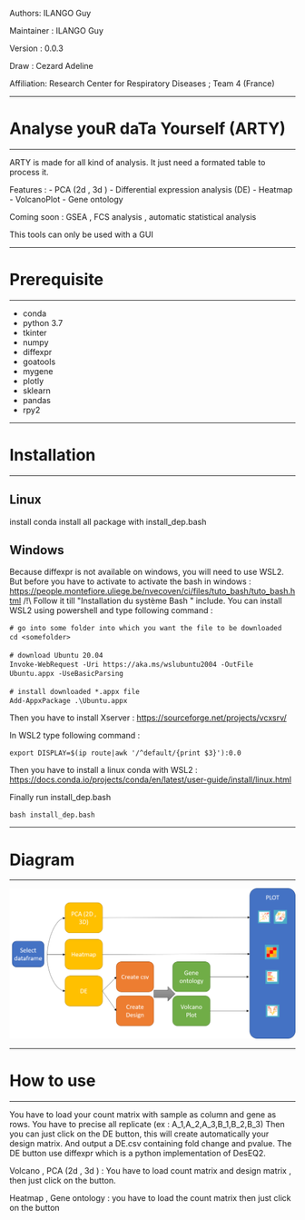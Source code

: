 Authors: ILANGO Guy 

Maintainer : ILANGO Guy

Version : 0.0.3  

Draw : Cezard Adeline

Affiliation: Research Center for Respiratory Diseases ; Team 4  (France)



-----------------------------------------------
# Analyse youR daTa Yourself (ARTY)
-----------------------------------------------

ARTY is made for all kind of analysis. It just need a formated table to process it. 

Features : - PCA (2d , 3d ) 
           - Differential expression analysis (DE)
           - Heatmap
           - VolcanoPlot
           - Gene ontology
 
 Coming soon : GSEA , FCS analysis , automatic statistical analysis
 
This tools can only be used with a GUI

------------------------------------------------
# Prerequisite
------------------------------------------------
- conda
- python 3.7
- tkinter
- numpy
- diffexpr
- goatools
- mygene
- plotly
- sklearn
- pandas
- rpy2

-------------------------------------------------
# Installation
-------------------------------------------------
## Linux 
install conda
install all package with install_dep.bash

## Windows 
Because diffexpr is not available on windows, you will need to use WSL2.
But before you have to activate to activate the bash in windows : https://people.montefiore.uliege.be/nvecoven/ci/files/tuto_bash/tuto_bash.html 
/!\ Follow it till "Installation du système Bash " include. 
You can install WSL2 using powershell and type following command : 

```
# go into some folder into which you want the file to be downloaded
cd <somefolder>

# download Ubuntu 20.04
Invoke-WebRequest -Uri https://aka.ms/wslubuntu2004 -OutFile Ubuntu.appx -UseBasicParsing

# install downloaded *.appx file
Add-AppxPackage .\Ubuntu.appx
```
Then you have to install Xserver : https://sourceforge.net/projects/vcxsrv/

In WSL2 type following command : 
```
export DISPLAY=$(ip route|awk '/^default/{print $3}'):0.0
```

Then you have to install a linux conda with WSL2 : https://docs.conda.io/projects/conda/en/latest/user-guide/install/linux.html

Finally run install_dep.bash           

```
bash install_dep.bash
```

-------------------------------------------------
# Diagram
-------------------------------------------------
![](./image/diagram.png)

-------------------------------------------------
# How to use
-------------------------------------------------

You have to load your count matrix with sample as column and gene as rows. You have to precise all replicate (ex  : A_1,A_2,A_3,B_1,B_2,B_3)
Then you can just click on the DE button, this will create automatically your design matrix. And output a DE.csv containing fold change and pvalue. 
The DE button use diffexpr which is a python implementation of DesEQ2. 

Volcano , PCA (2d , 3d ) : You have to load count matrix and design matrix , then just click on the button.

Heatmap , Gene ontology : you have to load the count matrix then just click on the button

